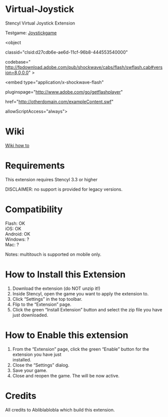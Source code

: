 # Virtual-Joystick
Stencyl Virtual Joystick Extension 

Testgame: [Joystickgame](http://byrobingames.com/stencyl/joystick/Virtual%20Joystick%20Extension.swf)

<object

classid="clsid:d27cdb6e-ae6d-11cf-96b8-444553540000"

codebase=" http://fpdownload.adobe.com/pub/shockwave/cabs/flash/swflash.cab#version=8,0,0,0" >

<param name="movie" value="http://byrobingames.com/stencyl/joystick/Virtual%20Joystick%20Extension.swf">

<param name="allowScriptAccess" value="always">

<embed type="application/x-shockwave-flash"

pluginspage="http://www.adobe.com/go/getflashplayer"

href="http://otherdomain.com/exampleContent.swf"

allowScriptAccess="always"></embed>

</object> 

# Wiki
[Wiki how to](https://github.com/byrobingames/Virtual-Joystick/wiki)

# Requirements
This extension requires Stencyl 3.3 or higher

DISCLAIMER: no support is provided for legacy versions.

# Compatibility
Flash: OK<br/>
iOS: OK<br/>
Android: OK<br/>
Windows: ?<br/>
Mac: ?<br/>

Notes: multitouch is supported on mobile only.

# How to Install this Extension
1) Download the extension (do NOT unzip it!)<br/>
2) Inside Stencyl, open the game you want to apply the extension to.<br/>
3) Click “Settings” in the top toolbar.<br/>
4) Flip to the “Extension” page.<br/>
5) Click the green “Install Extension” button and select the zip file you have just downloaded.<br/>

# How to Enable this extension
1) From the “Extension” page, click the green “Enable” button for the extension you have just<br/>
installed.<br/>
2) Close the “Settings” dialog.<br/>
3) Save your game.<br/>
4) Close and reopen the game. The will be now active.<br/>

# Credits
All credits to Abliblablobla which build this extension.
